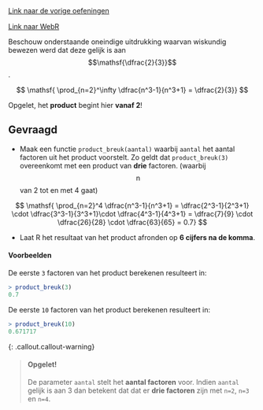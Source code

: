 <div class="text-end">
    <a class="btn btn-filled with-icon" href="https://dodona.be/nl/courses/2690" target="_blank"><i class="mdi mdi-backburger mdi-24" title="link"></i>Link naar de vorige oefeningen</a>
</div>

<div class="text-end" style="margin-top:15px">
    <a class="btn btn-filled with-icon" href="https://webr.r-wasm.org/latest/" target="_blank"><i class="mdi mdi-cloud-tags mdi-24" title="link"></i>Link naar WebR</a>
</div>

Beschouw onderstaande oneindige uitdrukking waarvan wiskundig bewezen werd dat deze gelijk is aan $$\mathsf{\dfrac{2}{3}}$$.

$$
\mathsf{ \prod_{n=2}^\infty \dfrac{n^3-1}{n^3+1} = \dfrac{2}{3}}
$$

Opgelet, het **product** begint hier **vanaf 2**!

## Gevraagd

- Maak een functie `product_breuk(aantal)` waarbij `aantal` het aantal factoren uit het product voorstelt. Zo geldt dat `product_breuk(3)` overeenkomt met een product van **drie** factoren. (waarbij $$\mathsf{n}$$ van 2 tot en met 4 gaat)

$$
\mathsf{ \prod_{n=2}^4 \dfrac{n^3-1}{n^3+1} = \dfrac{2^3-1}{2^3+1} \cdot \dfrac{3^3-1}{3^3+1}\cdot \dfrac{4^3-1}{4^3+1}  = \dfrac{7}{9} \cdot \dfrac{26}{28} \cdot \dfrac{63}{65} = 0.7}
$$

- Laat R het resultaat van het product afronden op **6 cijfers na de komma**.

#### Voorbeelden

De eerste `3` factoren van het product berekenen resulteert in:

```R
> product_breuk(3)
0.7
```

De eerste `10` factoren van het product berekenen resulteert in:

```R
> product_breuk(10)
0.671717
```

{: .callout.callout-warning}
>#### Opgelet!
> De parameter `aantal` stelt het **aantal factoren** voor. Indien `aantal` gelijk is aan 3 dan betekent dat dat er **drie factoren** zijn met `n=2`, `n=3` en `n=4`.